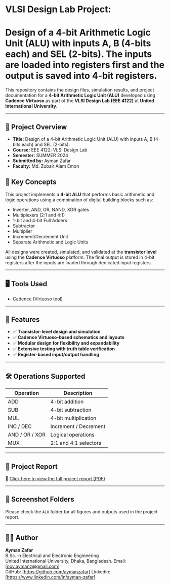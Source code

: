 # VLSI Design Lab Project:

# Design of a 4-bit Arithmetic Logic Unit (ALU) with inputs A, B (4-bits each) and SEL (2-bits). The inputs are loaded into registers first and the output is saved into 4-bit registers.

This repository contains the design files, simulation results, and project documentation for a **4-bit Arithmetic Logic Unit (ALU)** developed using **Cadence Virtuoso** as part of the **VLSI Design Lab (EEE 4122)** at **United International University**.

---

## 📄 Project Overview

- **Title:** Design of a 4-bit Arithmetic Logic Unit (ALU) with inputs A, B (4-bits each) and SEL (2-bits).
- **Course:** EEE 4122: VLSI Design Lab
- **Semester:** SUMMER 2024
- **Submitted by:** Ayman Zafar
- **Faculty:**  Md. Zubair Alam Emon


## 🧠 Key Concepts

This project implements a **4-bit ALU** that performs basic arithmetic and logic operations using a combination of digital building blocks such as:

- Inverter, AND, OR, NAND, XOR gates  
- Multiplexers (2:1 and 4:1)  
- 1-bit and 4-bit Full Adders  
- Subtractor  
- Multiplier  
- Increment/Decrement Unit  
- Separate Arithmetic and Logic Units

All designs were created, simulated, and validated at the **transistor level** using the **Cadence Virtuoso** platform. The final output is stored in 4-bit registers after the inputs are loaded through dedicated input registers.

---
## 🖥️ Tools Used

- Cadence (Virtuoso tool)

---

## 🧠 Features

- ✅ **Transistor-level design and simulation**
- ✅ **Cadence Virtuoso-based schematics and layouts**
- ✅ **Modular design for flexibility and expandability**
- ✅ **Extensive testing with truth table verification**
- ✅ **Register-based input/output handling**

---

## 🛠 Operations Supported

| Operation     | Description             |
|---------------|--------------------------|
| ADD           | 4-bit addition            |
| SUB           | 4-bit subtraction         |
| MUL           | 4-bit multiplication      |
| INC / DEC     | Increment / Decrement     |
| AND / OR / XOR| Logical operations        |
| MUX           | 2:1 and 4:1 selectors     |


---

## 📄 Project Report

📎 [Click here to view the full project report (PDF)](./Project_Report/Design_of_a_4-bit_ALU.pdf)

---

## 📸 Screenshot Folders

Please check the `ALU` folder for all figures and outputs used in the project report.

---

## 🧑‍🎓 Author

**Ayman Zafar**  
B.Sc. in Electrical and Electronic Engineering  
United International University, Dhaka, Bangladesh.
Email: [nov.aymanz@gmail.com]  
GitHub: [https://github.com/aymanzafar]
Linkedin: [https://www.linkedin.com/in/ayman-zafar] 

